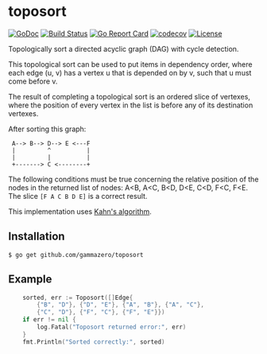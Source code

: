 # toposort

[![GoDoc](https://godoc.org/github.com/gammazero/toposort?status.svg)](https://godoc.org/github.com/gammazero/toposort)
[![Build Status](https://github.com/gammazero/toposort/actions/workflows/go.yml/badge.svg)](https://github.com/gammazero/toposort/actions/workflows/go.yml)
[![Go Report Card](https://goreportcard.com/badge/github.com/gammazero/toposort)](https://goreportcard.com/report/github.com/gammazero/toposort)
[![codecov](https://codecov.io/gh/gammazero/toposort/branch/master/graph/badge.svg)](https://codecov.io/gh/gammazero/toposort)
[![License](https://img.shields.io/badge/License-MIT-blue.svg)](LICENSE)

Topologically sort a directed acyclic graph (DAG) with cycle detection.

This topological sort can be used to put items in dependency order, where each
edge (u, v) has a vertex u that is depended on by v, such that u must come
before v.

The result of completing a topological sort is an ordered slice of vertexes,
where the position of every vertex in the list is before any of its destination
vertexes.

After sorting this graph:
```
 A--> B--> D--> E <---F
 |         ^          |
 |         |          |
 +-------> C <--------+
```
The following conditions must be true concerning the relative position of the
nodes in the returned list of nodes: A<B, A<C, B<D, D<E, C<D, F<C, F<E.  The
slice `[F A C B D E]` is a correct result.

This implementation uses [Kahn's algorithm](https://en.wikipedia.org/wiki/Topological_sorting#Kahn.27s_algorithm).

## Installation

```
$ go get github.com/gammazero/toposort
```

## Example

```go
	sorted, err := Toposort([]Edge{
		{"B", "D"}, {"D", "E"}, {"A", "B"}, {"A", "C"},
		{"C", "D"}, {"F", "C"}, {"F", "E"}})
	if err != nil {
		log.Fatal("Toposort returned error:", err)
	}
	fmt.Println("Sorted correctly:", sorted)
```
